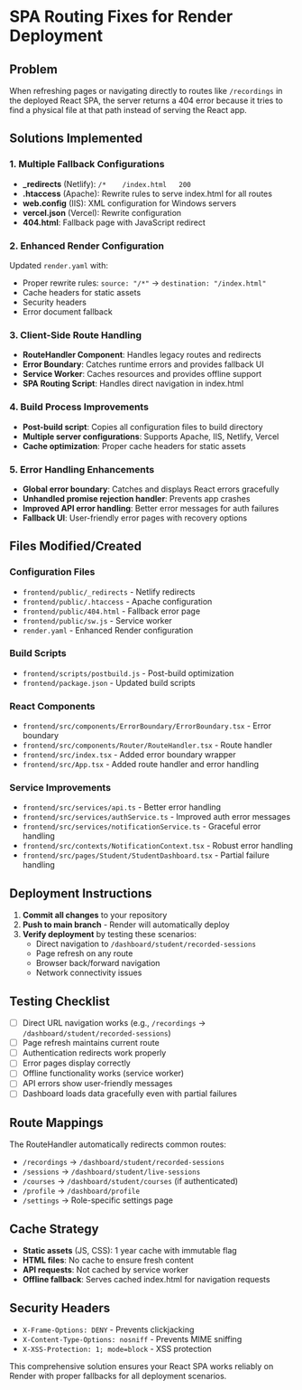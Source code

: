 # SPA Routing Fixes for Render Deployment

## Problem
When refreshing pages or navigating directly to routes like `/recordings` in the deployed React SPA, the server returns a 404 error because it tries to find a physical file at that path instead of serving the React app.

## Solutions Implemented

### 1. Multiple Fallback Configurations
- **_redirects** (Netlify): `/*    /index.html   200`
- **.htaccess** (Apache): Rewrite rules to serve index.html for all routes
- **web.config** (IIS): XML configuration for Windows servers
- **vercel.json** (Vercel): Rewrite configuration
- **404.html**: Fallback page with JavaScript redirect

### 2. Enhanced Render Configuration
Updated `render.yaml` with:
- Proper rewrite rules: `source: "/*"` → `destination: "/index.html"`
- Cache headers for static assets
- Security headers
- Error document fallback

### 3. Client-Side Route Handling
- **RouteHandler Component**: Handles legacy routes and redirects
- **Error Boundary**: Catches runtime errors and provides fallback UI
- **Service Worker**: Caches resources and provides offline support
- **SPA Routing Script**: Handles direct navigation in index.html

### 4. Build Process Improvements
- **Post-build script**: Copies all configuration files to build directory
- **Multiple server configurations**: Supports Apache, IIS, Netlify, Vercel
- **Cache optimization**: Proper cache headers for static assets

### 5. Error Handling Enhancements
- **Global error boundary**: Catches and displays React errors gracefully
- **Unhandled promise rejection handler**: Prevents app crashes
- **Improved API error handling**: Better error messages for auth failures
- **Fallback UI**: User-friendly error pages with recovery options

## Files Modified/Created

### Configuration Files
- `frontend/public/_redirects` - Netlify redirects
- `frontend/public/.htaccess` - Apache configuration
- `frontend/public/404.html` - Fallback error page
- `frontend/public/sw.js` - Service worker
- `render.yaml` - Enhanced Render configuration

### Build Scripts
- `frontend/scripts/postbuild.js` - Post-build optimization
- `frontend/package.json` - Updated build scripts

### React Components
- `frontend/src/components/ErrorBoundary/ErrorBoundary.tsx` - Error boundary
- `frontend/src/components/Router/RouteHandler.tsx` - Route handler
- `frontend/src/index.tsx` - Added error boundary wrapper
- `frontend/src/App.tsx` - Added route handler and error handling

### Service Improvements
- `frontend/src/services/api.ts` - Better error handling
- `frontend/src/services/authService.ts` - Improved auth error messages
- `frontend/src/services/notificationService.ts` - Graceful error handling
- `frontend/src/contexts/NotificationContext.tsx` - Robust error handling
- `frontend/src/pages/Student/StudentDashboard.tsx` - Partial failure handling

## Deployment Instructions

1. **Commit all changes** to your repository
2. **Push to main branch** - Render will automatically deploy
3. **Verify deployment** by testing these scenarios:
   - Direct navigation to `/dashboard/student/recorded-sessions`
   - Page refresh on any route
   - Browser back/forward navigation
   - Network connectivity issues

## Testing Checklist

- [ ] Direct URL navigation works (e.g., `/recordings` → `/dashboard/student/recorded-sessions`)
- [ ] Page refresh maintains current route
- [ ] Authentication redirects work properly
- [ ] Error pages display correctly
- [ ] Offline functionality works (service worker)
- [ ] API errors show user-friendly messages
- [ ] Dashboard loads data gracefully even with partial failures

## Route Mappings

The RouteHandler automatically redirects common routes:
- `/recordings` → `/dashboard/student/recorded-sessions`
- `/sessions` → `/dashboard/student/live-sessions`
- `/courses` → `/dashboard/student/courses` (if authenticated)
- `/profile` → `/dashboard/profile`
- `/settings` → Role-specific settings page

## Cache Strategy

- **Static assets** (JS, CSS): 1 year cache with immutable flag
- **HTML files**: No cache to ensure fresh content
- **API requests**: Not cached by service worker
- **Offline fallback**: Serves cached index.html for navigation requests

## Security Headers

- `X-Frame-Options: DENY` - Prevents clickjacking
- `X-Content-Type-Options: nosniff` - Prevents MIME sniffing
- `X-XSS-Protection: 1; mode=block` - XSS protection

This comprehensive solution ensures your React SPA works reliably on Render with proper fallbacks for all deployment scenarios.